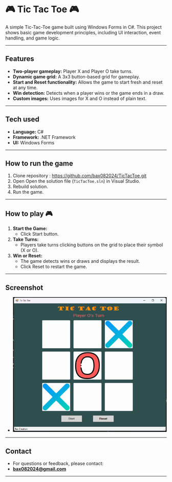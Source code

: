 # :video_game: Tic Tac Toe :video_game:

A simple Tic-Tac-Toe game built using Windows Forms in C#. 
This project shows basic game development principles, 
including UI interaction, event handling, and game logic.

---

## Features

- **Two-player gameplay:** Player X and Player O take turns.
- **Dynamic game grid:** A 3x3 button-based grid for gameplay.
- **Start and Reset functionality:** Allows the game to start fresh and reset at any time.
- **Win detection:** Detects when a player wins or the game ends in a draw.
- **Custom images:** Uses images for X and O instead of plain text.

---

## Tech used

- **Language:** C#
- **Framework:** .NET Framework
- **UI:** Windows Forms

---

## How to run the game 

1. Clone repository : https://github.com/bax082024/TicTacToe.git
2. Open Open the solution file (`TicTacToe.sln`) in Visual Studio.
3. Rebuild solution.
4. Run the game.

---

## How to play :video_game:

1. **Start the Game:**
	- Click Start button.
2. **Take Turns:**
	- Players take turns clicking buttons on the grid to place their symbol (X or O).
3. **Win or Reset:**
	- The game detects wins or draws and displays the result.
	- Click Reset to restart the game.

---

## Screenshot

- ![Game](/Images/game.png)

---

## Contact

- For questions or feedback, please contact:
- **bax082024@gmail.com**

---